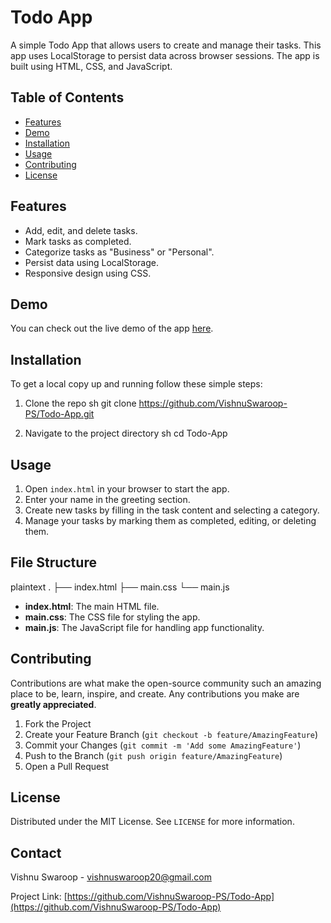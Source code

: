 # Todo App

A simple Todo App that allows users to create and manage their tasks. This app uses LocalStorage to persist data across browser sessions. The app is built using HTML, CSS, and JavaScript.

## Table of Contents

- [Features](#features)
- [Demo](#demo)
- [Installation](#installation)
- [Usage](#usage)
- [Contributing](#contributing)
- [License](#license)

## Features

- Add, edit, and delete tasks.
- Mark tasks as completed.
- Categorize tasks as "Business" or "Personal".
- Persist data using LocalStorage.
- Responsive design using CSS.

## Demo

You can check out the live demo of the app [here](https://your-demo-link.com).

## Installation

To get a local copy up and running follow these simple steps:

1. Clone the repo
   sh
   git clone https://github.com/VishnuSwaroop-PS/Todo-App.git
   
2. Navigate to the project directory
   sh
   cd Todo-App
   

## Usage

1. Open `index.html` in your browser to start the app.
2. Enter your name in the greeting section.
3. Create new tasks by filling in the task content and selecting a category.
4. Manage your tasks by marking them as completed, editing, or deleting them.

## File Structure

plaintext
.
├── index.html
├── main.css
└── main.js


- **index.html**: The main HTML file.
- **main.css**: The CSS file for styling the app.
- **main.js**: The JavaScript file for handling app functionality.

## Contributing

Contributions are what make the open-source community such an amazing place to be, learn, inspire, and create. Any contributions you make are **greatly appreciated**.

1. Fork the Project
2. Create your Feature Branch (`git checkout -b feature/AmazingFeature`)
3. Commit your Changes (`git commit -m 'Add some AmazingFeature'`)
4. Push to the Branch (`git push origin feature/AmazingFeature`)
5. Open a Pull Request

## License

Distributed under the MIT License. See `LICENSE` for more information.

## Contact

Vishnu Swaroop - [vishnuswaroop20@gmail.com](mailto:vishnuswaroop20@gmail.com)

Project Link: [https://github.com/VishnuSwaroop-PS/Todo-App](https://github.com/VishnuSwaroop-PS/Todo-App)